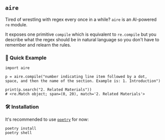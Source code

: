 ## `aire`

Tired of wrestling with regex every once in a while? `aire` is an AI-powered `re` module.

It exposes one primitive `compile` which is equivalent to `re.compile` but you describe what the regex should be in 
natural language so you don't have to remember and relearn the rules. 

### 🚀 Quick Example

```
import aire

p = aire.compile("number indicating line item followed by a dot, space, and then the name of the section. Example is: 1. Introduction")

print(p.search("2. Related Materials"))
# <re.Match object; span=(0, 20), match='2. Related Materials'>
```

### 🛠️ Installation

It's recommended to use [`poetry`](https://python-poetry.org/docs/) for now:

```
poetry install 
poetry shell 
```
